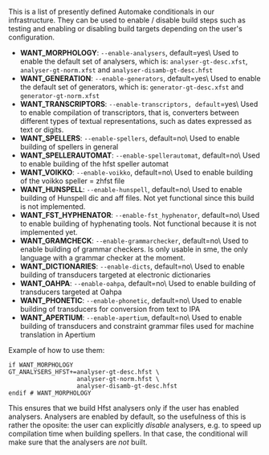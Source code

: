 This is a list of presently defined Automake conditionals in our infrastructure.
They can be used to enable / disable build steps such as testing and enabling or
disabling build targets depending on the user's configuration.


* **WANT_MORPHOLOGY**:  `--enable-analysers`, default=yes\\
                    Used to enable the default set of analysers, which is:
                    `analyser-gt-desc.xfst`, `analyser-gt-norm.xfst` and
                    `analyser-disamb-gt-desc.hfst`
* **WANT_GENERATION**:  `--enable-generators`, default=yes\\
                    Used to enable the default set of generators, which is:
                    `generator-gt-desc.xfst` and `generator-gt-norm.xfst`
* **WANT_TRANSCRIPTORS**:  `--enable-transcriptors, default`=yes\\
                    Used to enable compilation of transcriptors, that is,
                    converters between different types of textual
                    representations, such as dates expressed as text or digits.
* **WANT_SPELLERS**:    `--enable-spellers`, default=no\\
                    Used to enable building of spellers in general
* **WANT_SPELLERAUTOMAT**:  `--enable-spellerautomat`, default=no\\
                    Used to enable building of the hfst speller automat
* **WANT_VOIKKO**:      `--enable-voikko`, default=no\\
                    Used to enable building of the voikko speller = zhfst file
* **WANT_HUNSPELL**:    `--enable-hunspell`, default=no\\
                    Used to enable building of Hunspell dic and aff files. Not
                    yet functional since this build is not implemented.
* **WANT_FST_HYPHENATOR**:  `--enable-fst_hyphenator`, default=no\\
                    Used to enable building of hyphenating tools. Not functional
                    because it is not implemented yet.
* **WANT_GRAMCHECK**:   `--enable-grammarchecker`, default=no\\
                    Used to enable building of grammar checkers. Is only usable
                    in sme, the only language with a grammar checker at the
                    moment.
* **WANT_DICTIONARIES**:  `--enable-dicts`, default=no\\
                    Used to enable building of transducers targeted at
                    electronic dictionaries
* **WANT_OAHPA**:       `--enable-oahpa`, default=no\\
                    Used to enable building of transducers targeted at Oahpa
* **WANT_PHONETIC**:    `--enable-phonetic`, default=no\\
                    Used to enable building of transducers for conversion from
                    text to IPA
* **WANT_APERTIUM**:    `--enable-apertium`, default=no\\
                    Used to enable building of transducers and constraint
                    grammar files used for machine translation in Apertium


Example of how to use them:


```
if WANT_MORPHOLOGY
GT_ANALYSERS_HFST+=analyser-gt-desc.hfst \
				   analyser-gt-norm.hfst \
				   analyser-disamb-gt-desc.hfst
endif # WANT_MORPHOLOGY
```


This ensures that we build Hfst analysers only if the user has enabled
analysers. Analysers are enabled by default, so the usefulness of this is rather
the oposite: the user can explicitly *disable* analysers, e.g. to speed up
compilation time when building spellers. In that case, the conditional will
make sure that the analysers are *not* built.
